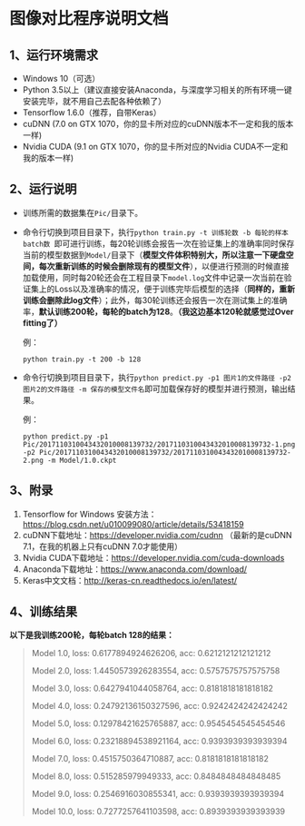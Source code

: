 # 图像对比程序说明文档

## 1、运行环境需求

- Windows 10（可选）
- Python 3.5以上（建议直接安装Anaconda，与深度学习相关的所有环境一键安装完毕，就不用自己去配各种依赖了）
- Tensorflow 1.6.0（推荐，自带Keras）
- cuDNN (7.0 on GTX 1070，你的显卡所对应的cuDNN版本不一定和我的版本一样)
- Nvidia CUDA (9.1 on GTX 1070，你的显卡所对应的Nvidia CUDA不一定和我的版本一样)

## 2、运行说明

- 训练所需的数据集在`Pic/`目录下。

- 命令行切换到项目目录下，执行`python train.py -t 训练轮数 -b 每轮的样本batch数 `即可进行训练，每20轮训练会报告一次在验证集上的准确率同时保存当前的模型数据到`Model/`目录下（**模型文件体积特别大，所以注意一下硬盘空间，每次重新训练的时候会删除现有的模型文件**），以便进行预测的时候直接加载使用，同时每20轮还会在工程目录下`model.log`文件中记录一次当前在验证集上的Loss以及准确率的情况，便于训练完毕后模型的选择（**同样的，重新训练会删除此log文件**）；此外，每30轮训练还会报告一次在测试集上的准确率，**默认训练200轮，每轮的batch为128**。**（我这边基本120轮就感觉过Over fitting了）**

  例：

  ```shell
  python train.py -t 200 -b 128
  ```

- 命令行切换到项目目录下，执行`python predict.py -p1 图片1的文件路径 -p2 图片2的文件路径 -m 保存的模型文件名`即可加载保存好的模型并进行预测，输出结果。

  例：

  ```shell
  python predict.py -p1 Pic/2017110310043432010008139732/2017110310043432010008139732-1.png -p2 Pic/2017110310043432010008139732/2017110310043432010008139732-2.png -m Model/1.0.ckpt
  ```

## 3、附录

1. Tensorflow for Windows 安装方法：https://blog.csdn.net/u010099080/article/details/53418159
2. cuDNN下载地址：https://developer.nvidia.com/cudnn （最新的是cuDNN 7.1，在我的机器上只有cuDNN 7.0才能使用）
3. Nvidia CUDA下载地址：https://developer.nvidia.com/cuda-downloads
4. Anaconda下载地址：https://www.anaconda.com/download/
5. Keras中文文档：http://keras-cn.readthedocs.io/en/latest/

## 4、训练结果

**以下是我训练200轮，每轮batch 128的结果：**

>Model 1.0, loss: 0.6177894924626206, acc: 0.6212121212121212
>
>Model 2.0, loss: 1.4450573926283554, acc: 0.5757575757575758
>
>Model 3.0, loss: 0.6427941044058764, acc: 0.8181818181818182
>
>Model 4.0, loss: 0.24792136150327596, acc: 0.9242424242424242
>
>Model 5.0, loss: 0.12978421625765887, acc: 0.9545454545454546
>
>Model 6.0, loss: 0.23218894538921164, acc: 0.9393939393939394
>
>Model 7.0, loss: 0.4515750364710887, acc: 0.8181818181818182
>
>Model 8.0, loss: 0.515285979949333, acc: 0.8484848484848485
>
>Model 9.0, loss: 0.2546916030855341, acc: 0.9393939393939394
>
>Model 10.0, loss: 0.7277257641103598, acc: 0.8939393939393939

